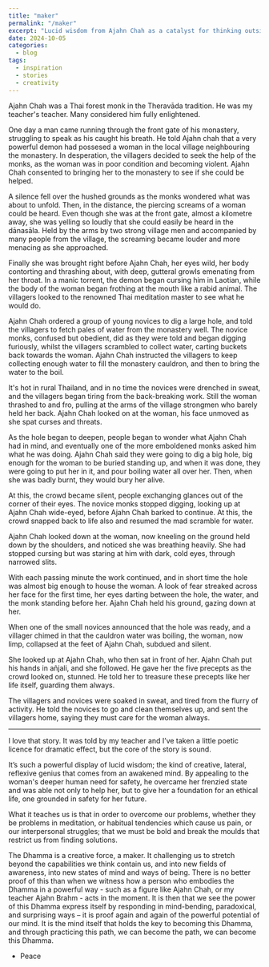 ```yaml
---
title: "maker"
permalink: "/maker"
excerpt: "Lucid wisdom from Ajahn Chah as a catalyst for thinking outside the box."
date: 2024-10-05  
categories:
  - blog 
tags: 
  - inspiration 
  - stories
  - creativity
---
```


Ajahn Chah was a Thai forest monk in the Theravāda tradition. He was my teacher's teacher. Many considered him fully enlightened.

One day a man came running through the front gate of his monastery, struggling to speak as his caught his breath. He told Ajahn chah that a very powerful demon had possesed a woman in the local village neighbouring the monastery. In desperation, the villagers decided to seek the help of the monks, as the woman was in poor condition and becoming violent. Ajahn Chah consented to bringing her to the monastery to see if she could be helped.

A silence fell over the hushed grounds as the monks wondered what was about to unfold. Then, in the distance, the piercing screams of a woman could be heard. Even though she was at the front gate, almost a kilometre away, she was yelling so loudly that she could easily be heard in the dānasāla. Held by the arms by two strong village men and accompanied by many people from the village, the screaming became louder and more menacing as she approached. 

Finally she was brought right before Ajahn Chah, her eyes wild, her body contorting and thrashing about, with deep, gutteral growls emenating from her throat. In a manic torrent, the demon began cursing him in Laotian, while the body of the woman began frothing at the mouth like a rabid animal. The villagers looked to the renowned Thai meditation master to see what he would do. 

Ajahn Chah ordered a group of young novices to dig a large hole, and told the villagers to fetch pales of water from the monastery well. The novice monks, confused but obedient, did as they were told and began digging furiously, whilst the villagers scrambled to collect water, carting buckets back towards the woman. Ajahn Chah instructed the villagers to keep collecting enough water to fill the monastery cauldron, and then to bring the water to the boil. 

It's hot in rural Thailand, and in no time the novices were drenched in sweat, and the villagers began tiring from the back-breaking work. Still the woman thrashed to and fro, pulling at the arms of the village strongmen who barely held her back. Ajahn Chah looked on at the woman, his face unmoved as she spat curses and threats. 

As the hole began to deepen, people began to wonder what Ajahn Chah had in mind, and eventually one of the more emboldened monks asked him what he was doing. Ajahn Chah said they were going to dig a big hole, big enough for the woman to be buried standing up, and when it was done, they were going to put her in it, and pour boiling water all over her. Then, when she was badly burnt, they would bury her alive.

At this, the crowd became silent, people exchanging glances out of the corner of their eyes. The novice monks stopped digging, looking up at Ajahn Chah wide-eyed, before Ajahn Chah barked to continue. At this, the crowd snapped back to life also and resumed the mad scramble for water. 

Ajahn Chah looked down at the woman, now kneeling on the ground held down by the shoulders, and noticed she was breathing heavily. She had stopped cursing but was staring at him with dark, cold eyes, through narrowed slits. 

With each passing minute the work continued, and in short time the hole was almost big enough to house the woman. A look of fear streaked across her face for the first time, her eyes darting between the hole, the water, and the monk standing before her. Ajahn Chah held his ground, gazing down at her. 

When one of the small novices announced that the hole was ready, and a villager chimed in that the cauldron water was boiling, the woman, now limp, collapsed at the feet of Ajahn Chah, subdued and silent. 

She looked up at Ajahn Chah, who then sat in front of her. Ajahn Chah put his hands in añjali, and she followed. He gave her the five precepts as the crowd looked on, stunned. He told her to treasure these precepts like her life itself, guarding them always. 

The villagers and novices were soaked in sweat, and tired from the flurry of activity. He told the novices to go and clean themselves up, and sent the villagers home, saying they must care for the woman always. 

---

I love that story. It was told by my teacher and I’ve taken a little poetic licence for dramatic effect, but the core of the story is sound. 

It’s such a powerful display of lucid wisdom; the kind of creative, lateral, reflexive genius that comes from an awakened mind. By appealing to the woman's deeper human need for safety, he overcame her frenzied state and was able not only to help her, but to give her a foundation for an ethical life, one grounded in safety for her future. 

What it teaches us is that in order to overcome our problems, whether they be problems in meditation, or habitual tendencies which cause us pain, or our interpersonal struggles; that we must be bold and break the moulds that restrict us from finding solutions. 

The Dhamma is a creative force, a maker. It challenging us to stretch beyond the capabilities we think contain us, and into new fields of awareness, into new states of mind and ways of being. There is no better proof of this than when we witness how a person who embodies the Dhamma in a powerful way - such as a figure like Ajahn Chah, or my teacher Ajahn Brahm - acts in the moment. It is then that we see the power of this Dhamma express itself by responding in mind-bending, paradoxical, and surprising ways – it is proof again and again of the powerful potential of our mind. It is the mind itself that holds the key to becoming this Dhamma, and through practicing this path, we can become the path, we can become this Dhamma. 

- Peace

